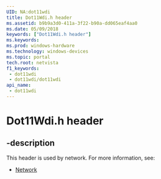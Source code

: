 ```yaml
---
UID: NA:dot11wdi
title: Dot11Wdi.h header
ms.assetid: b9b9a3d0-411a-3f22-b90a-dd065eaf4aa0
ms.date: 05/09/2018
keywords: ["Dot11Wdi.h header"]
ms.keywords: 
ms.prod: windows-hardware
ms.technology: windows-devices
ms.topic: portal
tech.root: netvista
f1_keywords:
 - dot11wdi
 - dot11wdi/dot11wdi
api_name:
 - dot11wdi
---
```


# Dot11Wdi.h header


## -description

This header is used by network. For more information, see:

- [Network](../_netvista/index.md)

